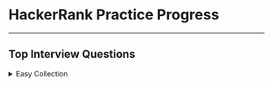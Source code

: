 # HackerRank Practice Progress

---

## Top Interview Questions

<details>

<summary>Easy Collection</summary>

---

~~Array 11/11~~

~~Strings 9/9~~

Linked Lists 4/6

~~Trees 5/5~~

Sorting and Searching 1/2

~~Dynamic Programming 4/4~~

Design 1/2

~~Math 4/4~~

 Others 1/6

---

</details>